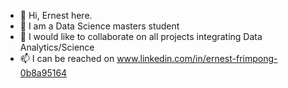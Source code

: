- 👋 Hi, Ernest here.
- 👀 I am a Data Science masters student
- 💞️ I would like to collaborate on all projects integrating Data Analytics/Science
- 📫 I can be reached on www.linkedin.com/in/ernest-frimpong-0b8a95164
